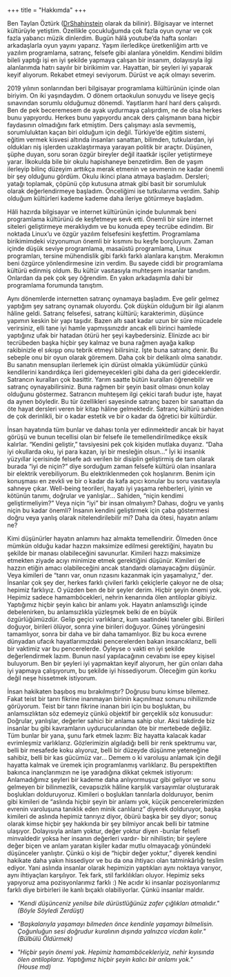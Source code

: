 +++
title = "Hakkımda"
+++

Ben Taylan Öztürk ([DrShahinstein](https://github.com/DrShahinstein) olarak da bilinir). Bilgisayar ve internet kültürüyle yetiştim. Özellikle çocukluğumda çok fazla oyun oynar ve çok fazla yabancı müzik dinlerdim. Bugün hâlâ youtube’da hafta sonları arkadaşlarla oyun yayını yaparız. Yaşım ilerledikçe üretkenliğim arttı ve yazılım programlama, satranç, felsefe gibi alanlara yöneldim. Kendimi bildim bileli yaptığı işi en iyi şekilde yapmaya çalışan bir insanım, dolayısıyla ilgi alanlarımda hatrı sayılır bir birikimim var. Hayattan, bir şeyleri iyi yaparak keyif alıyorum. Rekabet etmeyi seviyorum. Dürüst ve açık olmayı severim.

2019 yılının sonlarından beri bilgisayar programlama kültürünün içinde olan biriyim. On iki yaşındaydım. O dönem ortaokulun sonuydu ve liseye geçiş sınavından sorumlu olduğumuz dönemdi. Yaşıtlarım harıl harıl ders çalışırdı. Ben de pek beceremesem de ayak uydurmaya çalışırdım, ne de olsa herkes bunu yapıyordu. Herkes bunu yapıyordu ancak ders çalışmanın bana hiçbir faydasının olmadığını fark etmiştim. Ders çalışmayı asla sevmemiş, sorumluluktan kaçan biri olduğum için değil. Türkiye’de eğitim sistemi, eğitim vermek kisvesi altında insanları sanattan, bilimden, tutkulardan, iyi oldukları niş işlerden uzaklaştırmaya yarayan politik bir araçtır. Düşünen, şüphe duyan, soru soran özgür bireyler değil itaatkâr işçiler yetiştirmeye yarar. İlkokulda bile bir okulu hapishaneye benzetirdim. Ben de yaşım ilerleyip bilinç düzeyim arttıkça merak etmenin ve sevmenin ne kadar önemli bir şey olduğunu gördüm. Okulu ikinci plana atmaya başladım. Dersleri; yatağı toplamak, çöpünü çöp kutusuna atmak gibi basit bir sorumluluk olarak değerlendirmeye başladım. Önceliğimi ise tutkularıma verdim. Sahip olduğum kültürleri kademe kademe daha ileriye götürmeye başladım.

Hâli hazırda bilgisayar ve internet kültürünün içinde bulunmak beni programlama kültürünü de keşfetmeye sevk etti. Önemli bir süre internet siteleri geliştirmeye meraklıydım ve bu konuda epey tecrübe edindim. Bir noktada Linux’u ve özgür yazılım felsefesini keşfettim. Programlama birikimimdeki vizyonumun önemli bir kısmını bu keşfe borçluyum. Zaman içinde düşük seviye programlama, masaüstü programlama, Linux programları, tersine mühendislik gibi farklı farklı alanlara karıştım. Merakımın beni özgürce yönlendirmesine izin verdim. Bu sayede ciddi bir programlama kültürü edinmiş oldum. Bu kültür vasıtasıyla muhteşem insanlar tanıdım. Onlardan da pek çok şey öğrendim. En yakın arkadaşımla dahi bir programlama forumunda tanıştım.

Aynı dönemlerde internetten satranç oynamaya başladım. Eve gelir gelmez yaptığım şey satranç oynamak oluyordu. Çok düşkün olduğum bir ilgi alanım hâline geldi. Satranç felsefesi, satranç kültürü; karakterimin, düşünce yapımın keskin bir yapı taşıdır.
Bazen altı saat kadar uzun bir süre mücadele verirsiniz, elli tane iyi hamle yapmışsınızdır ancak elli birinci hamlede yaptığınız ufak bir hatadan ötürü her şeyi kaybedersiniz. Elinizde acı bir tecrübeden başka hiçbir şey kalmaz ve buna rağmen ayağa kalkıp rakibinizle el sıkışıp onu tebrik etmeyi bilirsiniz. İşte buna satranç denir. Bu sebeple onu bir oyun olarak göremem. Daha çok bir delikanlı olma sanatıdır. Bu sanatın mensupları ilerlemek için dürüst olmakla yükümlüdür çünkü kendilerini kandırdıkça ileri gidemeyecekleri gibi daha da geri gideceklerdir. Satrancın kuralları çok basittir. Yarım saatte bütün kuralları öğrenebilir ve satranç oynayabilirsiniz. Buna rağmen bir şeyin basit olması onun kolay olduğunu göstermez. Satrancın muhteşem ilgi çekici tarafı budur işte, hayat da aynen böyledir. Bu tür özellikleri sayesinde satranç bazen bir sanattan da öte hayat dersleri veren bir kitap hâline gelmektedir. Satranç kültürü sahiden de çok derinlikli, bir o kadar estetik ve bir o kadar da öğretici bir kültürdür.


İnsan hayatında tüm bunlar ve dahası tonla yer edinmektedir ancak bir hayat görüşü ve bunun tecellisi olan bir felsefe ile temellendirilmedikçe eksik kalırlar. “Kendini geliştir,” tavsiyesini pek çok kişiden mutlaka duyarız. “Daha iyi okullarda oku, iyi para kazan, iyi bir mesleğin olsun…” İyi ki insanlık yüzyıllar içerisinde felsefe adı verilen bir disiplin geliştirmiş de tam olarak burada “iyi de niçin?” diye sorduğum zaman felsefe kültürü olan insanlara bir elektrik verebiliyorum. Bu elektriklenmeden çok hoşlanırım. Benim için konuşması en zevkli ve bir o kadar da kafa açıcı konular bu soru vasıtasıyla sahneye çıkar. Well-being teorileri, hayatı iyi yaşama rehberleri, iyinin ve kötünün tanımı, doğrular ve yanlışlar… Sahiden, “niçin kendimi geliştirmeliyim?” Veya niçin “iyi” bir insan olmalıyım? Dahası, doğru ve yanlış niçin bu kadar önemli? İnsanın kendini geliştirmek için çaba göstermesi doğru veya yanlış olarak nitelendirilebilir mi? Daha da ötesi, hayatın anlamı ne? 

Kimi düşünürler hayatın anlamını haz almakta temellendirir. Ölmeden önce mümkün olduğu kadar hazzın maksimize edilmesi gerektiğini, hayatın bu şekilde bir manası olabileceğini savunurlar. Kimileri hazzı maksimize etmekten ziyade acıyı minimize etmek gerektiğini düşünür. Kimileri de hazzın etiğin amacı olabileceğini ancak standardı olamayacağını düşünür. Veya kimileri de “tanrı var, onun rızasını kazanmak için yaşamalıyız,” der. İnsanlar çok şey der, herkes farklı çivileri farklı çekiçlerle çakıyor ne de olsa; hepimiz farklıyız. O yüzden ben de bir şeyler derim. Hiçbir şeyin önemi yok. Hepimiz sadece hamamböcekleri, nehrin kenarında ölen antiloplar gibiyiz. Yaptığımız hiçbir şeyin kalıcı bir anlamı yok. Hayatın anlamsızlığı içinde debelenirken, bu anlamsızlıkla yüzleşmek belki de en büyük özgürlüğümüzdür. Gelip geçici varlıklarız, kum saatindeki taneler gibi. Birileri doğuyor, birileri ölüyor, sonra yine birileri doğuyor. Güneş yörüngesini tamamlıyor, sonra bir daha ve bir daha tamamlıyor. Biz bu koca evrene dünyadan ufacık hayatlarımızdaki pencerelerden bakan insancıklarız, belli bir vaktimiz var bu pencerelerde. Öyleyse o vakti en iyi şekilde değerlendirmek lazım. Bunun nasıl yapılacağının cevabını ise epey kişisel buluyorum. Ben bir şeyleri iyi yapmaktan keyif alıyorum, her gün onları daha iyi yapmaya çalışıyorum, bu şekilde iyi hissediyorum. Öleceğim gün korku değil neşe hissetmek istiyorum.

İnsan hakikaten başıboş mu bırakılmıştır? Doğrusu bunu kimse bilemez. Fakat teist bir tanrı fikrine inanmayan birinin kaçınılmaz sonunu nihilizmde görüyorum. Teist bir tanrı fikrine inanan biri için bu boşluktan, bu anlamsızlıktan söz edemeyiz çünkü objektif bir gerçeklik söz konusudur: Doğrular, yanlışlar, değerler sahici bir anlama sahip olur. Aksi takdirde biz insanlar bu gibi kavramların uydurucularından öte bir mertebede değiliz. Tüm bunlar bir yana, şunu fark etmek lazım: Biz hayatta kalacak kadar evrimleşmiz varlıklarız. Gözlerimizin algıladığı belli bir renk spektrumu var, belli bir mesafede koku alıyoruz, belli bir düzeyde düşünme yeteneğine sahibiz, belli bir kas gücümüz var… Demem o ki varoluşu anlamak için değil hayatta kalmak ve üremek için programlanmış varlıklarız. Bu perspektiften bakınca inançlarımızın ne işe yaradığına dikkat çekmek istiyorum: Anlamadığımız şeyleri bir kademe daha anlıyormuşuz gibi geliyor ve sonu gelmeyen bir bilinmezlik, cevapsızlık hâline karşılık varsayımlar oluşturarak boşlukları dolduruyoruz. Kimileri o boşlukları tanrılarla dolduruyor, benim gibi kimileri de “aslında hiçbir şeyin bir anlamı yok, küçük pencerelerimizden evrenin varoluşuna tanıklık eden minik canlılarız” diyerek dolduruyor, başka kimileri de aslında hepimiz tanrıyız diyor, öbürü başka bir şey diyor; sonuç olarak kimse hiçbir şey hakkında bir şey bilmiyor ancak belli bir tatmine ulaşıyor. Dolayısıyla anlam yoktur, değer yoktur diyen -bunlar felsefi minvaldedir yoksa her insanın değerleri vardır- bir nihilistin; bir şeylere değer biçen ve anlam yaratan kişiler kadar mutlu olmayacağı yönündeki düşünceler yanlıştır. Çünkü o kişi de “hiçbir değer yoktur,” diyerek kendini hakikate daha yakın hissediyor ve bu da ona ihtiyacı olan tatminkârlığı teslim ediyor. Yani aslında insanlar olarak hepimizin yaptıkları aynı noktaya varıyor, aynı ihtiyaçları karşılıyor. Tek fark, stil farklılıkları oluyor. Hepimiz seks yapıyoruz ama pozisyonlarımız farklı :) Ne acıdır ki insanlar pozisyonlarımız farklı diye birbirleri ile kanlı bıçaklı olabiliyorlar. Çünkü insanlar maldır.

* _"Kendi düşünceniz yenilse bile dürüstlüğünüz zafer çığlıkları atmalıdır."_<br/>_(Böyle Söyledi Zerdüşt)_

* _"Başkalarıyla yaşamayı bilmeden önce kendinle yaşamayı bilmelisin. Çoğunluğun sesi doğrudur kuralının dışında yalnızca vicdan kalır."_<br/>_(Bülbülü Öldürmek)_

* _"Hiçbir şeyin önemi yok. Hepimiz hamamböcekleriyiz, nehir kıyısında ölen antiloplarız. Yaptığımız hiçbir şeyin kalıcı bir anlamı yok."_<br/>_(House md)_
